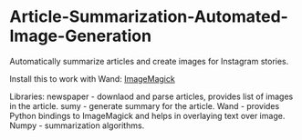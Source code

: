 # Article-Summarization-Automated-Image-Generation
Automatically summarize articles and create images for Instagram stories.

Install this to work with Wand:
[ImageMagick](https://docs.wand-py.org/en/latest/guide/install.html)

Libraries:
newspaper - downlaod and parse articles, provides list of images in the article.
sumy - generate summary for the article.
Wand - provides Python bindings to ImageMagick and helps in overlaying text over image.
Numpy - summarization algorithms.